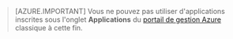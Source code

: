 > [AZURE.IMPORTANT]
Vous ne pouvez pas utiliser d'applications inscrites sous l'onglet **Applications** du [portail de gestion Azure](https://manage.windowsazure.com/) classique à cette fin.

<!----HONumber=Oct15_HO3-->